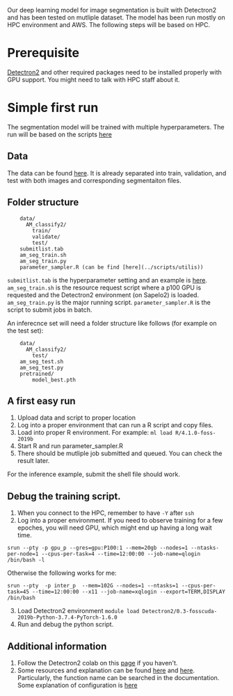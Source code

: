 Our deep learning model for image segmentation is built with Detectron2 and has been tested on mutliple dataset. The model has been run mostly on HPC environment and AWS. The following steps will be based on HPC.

# Prerequisite

[Detectron2](https://github.com/facebookresearch/detectron2) and other required packages need to be installed properly with GPU support. You might need to talk with HPC staff about it.

# Simple first run

The segmentation model will be trained with multiple hyperparameters. The run will be based on the scripts [here](../scripts/train)

## Data

The data can be found [here](https://www.dropbox.com/sh/6ohczzdtdhqw7dr/AAC0E9w9gKBs0APQQREOUjx1a?dl=0). It is already separated into train, validation, and test with both images and corresponding segmentaiton files.

## Folder structure

```
    data/
      AM_classify2/
        train/
        validate/
        test/
    submitlist.tab
    am_seg_train.sh
    am_seg_train.py
    parameter_sampler.R (can be find [here](../scripts/utilis))
```

`submitlist.tab` is the hyperparameter setting and an example is [here](../scripts/utilis/submitlist.tab). `am_seg_train.sh` is the resource request script where a p100 GPU is requested and the Detectron2 environment (on Sapelo2) is loaded. `am_seg_train.py` is the major running script. `parameter_sampler.R` is the script to submit jobs in batch.

An inferecnce set will need a folder structure like follows (for example on the test set):

```
    data/
      AM_classify2/
        test/
    am_seg_test.sh
    am_seg_test.py
    pretrained/
        model_best.pth
```

## A first easy run

1. Upload data and script to proper location
2. Log into a proper environment that can run a R script and copy files.
3. Load into proper R environment. For example: `ml load R/4.1.0-foss-2019b`
4. Start R and run parameter_sampler.R
5. There should be mutliple job submitted and queued. You can check the result later.


For the inference example, submit the shell file should work. 

## Debug the training script.

1. When you connect to the HPC, remember to have `-Y` after `ssh`
2. Log into a proper environment. If you need to observe training for a few epoches, you will need GPU, which might end up having a long wait time.

```
srun --pty -p gpu_p --gres=gpu:P100:1 --mem=20gb --nodes=1 --ntasks-per-node=1 --cpus-per-task=4 --time=12:00:00 --job-name=qlogin /bin/bash -l
```

Otherwise the following works for me:

```
srun --pty  -p inter_p  --mem=102G --nodes=1 --ntasks=1 --cpus-per-task=45 --time=12:00:00 --x11 --job-name=xqlogin --export=TERM,DISPLAY /bin/bash
```

3. Load Detectron2 environment `module load Detectron2/0.3-fosscuda-2019b-Python-3.7.4-PyTorch-1.6.0`
4. Run and debug the python script.

## Additional information
1. Follow the Detectron2 colab on this [page](https://github.com/facebookresearch/detectron2) if you haven't.
2. Some resources and explanation can be found [here](https://detectron2.readthedocs.io/en/latest/) and [here](https://github.com/facebookresearch/detectron2/issues). Particularly, the function name can be searched in the documentation. Some explanation of configuration is [here](https://detectron2.readthedocs.io/en/latest/modules/config.html)
